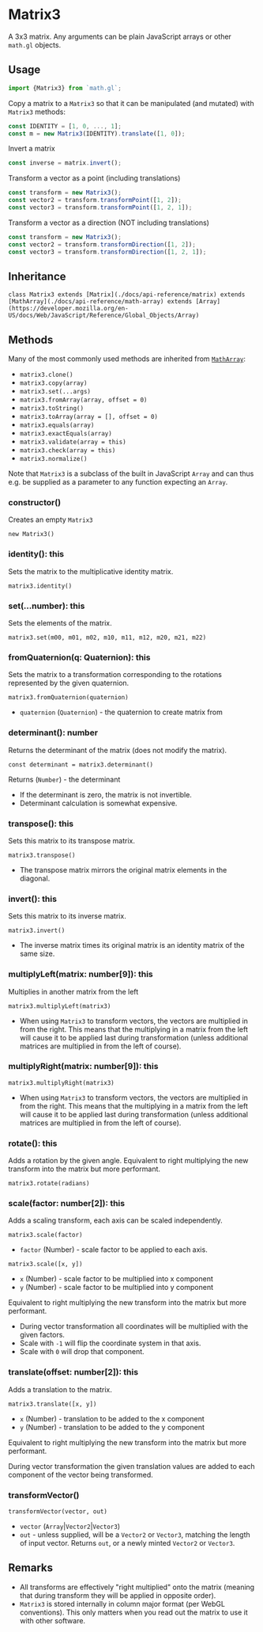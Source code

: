 # Matrix3

A 3x3 matrix. Any arguments can be plain JavaScript arrays or other `math.gl` objects.

## Usage

```js
import {Matrix3} from `math.gl`;
```

Copy a matrix to a `Matrix3` so that it can be manipulated (and mutated) with `Matrix3` methods:

```js
const IDENTITY = [1, 0, ..., 1];
const m = new Matrix3(IDENTITY).translate([1, 0]);
```

Invert a matrix

```js
const inverse = matrix.invert();
```

Transform a vector as a point (including translations)

```js
const transform = new Matrix3();
const vector2 = transform.transformPoint([1, 2]);
const vector3 = transform.transformPoint([1, 2, 1]);
```

Transform a vector as a direction (NOT including translations)

```js
const transform = new Matrix3();
const vector2 = transform.transformDirection([1, 2]);
const vector3 = transform.transformDirection([1, 2, 1]);
```

## Inheritance

`class Matrix3 extends [Matrix](./docs/api-reference/matrix) extends [MathArray](./docs/api-reference/math-array) extends [Array](https://developer.mozilla.org/en-US/docs/Web/JavaScript/Reference/Global_Objects/Array)`

## Methods

Many of the most commonly used methods are inherited from [`MathArray`](./math-array.md):

- `matrix3.clone()`
- `matrix3.copy(array)`
- `matrix3.set(...args)`
- `matrix3.fromArray(array, offset = 0)`
- `matrix3.toString()`
- `matrix3.toArray(array = [], offset = 0)`
- `matrix3.equals(array)`
- `matrix3.exactEquals(array)`
- `matrix3.validate(array = this)`
- `matrix3.check(array = this)`
- `matrix3.normalize()`

Note that `Matrix3` is a subclass of the built in JavaScript `Array` and can thus e.g. be supplied as a parameter to any function expecting an `Array`.

### constructor()

Creates an empty `Matrix3`

`new Matrix3()`

### identity(): this

Sets the matrix to the multiplicative identity matrix.

`matrix3.identity()`

### set(...number): this

Sets the elements of the matrix.

`matrix3.set(m00, m01, m02, m10, m11, m12, m20, m21, m22)`

### fromQuaternion(q: Quaternion): this

Sets the matrix to a transformation corresponding to the rotations represented by the given quaternion.

`matrix3.fromQuaternion(quaternion)`

- `quaternion` (`Quaternion`) - the quaternion to create matrix from

### determinant(): number

Returns the determinant of the matrix (does not modify the matrix).

`const determinant = matrix3.determinant()`

Returns (`Number`) - the determinant

- If the determinant is zero, the matrix is not invertible.
- Determinant calculation is somewhat expensive.

### transpose(): this

Sets this matrix to its transpose matrix.

`matrix3.transpose()`

- The transpose matrix mirrors the original matrix elements in the diagonal.

### invert(): this

Sets this matrix to its inverse matrix.

`matrix3.invert()`

- The inverse matrix times its original matrix is an identity matrix of the same size.

### multiplyLeft(matrix: number[9]): this

Multiplies in another matrix from the left

`matrix3.multiplyLeft(matrix3)`

- When using `Matrix3` to transform vectors, the vectors are multiplied in from the right. This means that the multiplying in a matrix from the left will cause it to be applied last during transformation (unless additional matrices are multiplied in from the left of course).

### multiplyRight(matrix: number[9]): this

`matrix3.multiplyRight(matrix3)`

- When using `Matrix3` to transform vectors, the vectors are multiplied in from the right. This means that the multiplying in a matrix from the left will cause it to be applied last during transformation (unless additional matrices are multiplied in from the left of course).

### rotate(): this

Adds a rotation by the given angle. Equivalent to right multiplying the new transform into the matrix but more performant.

`matrix3.rotate(radians)`

### scale(factor: number[2]): this

Adds a scaling transform, each axis can be scaled independently.

`matrix3.scale(factor)`

- `factor` (Number) - scale factor to be applied to each axis.

`matrix3.scale([x, y])`

- `x` (Number) - scale factor to be multiplied into x component
- `y` (Number) - scale factor to be multiplied into y component

Equivalent to right multiplying the new transform into the matrix but more performant.

- During vector transformation all coordinates will be multiplied with the given factors.
- Scale with `-1` will flip the coordinate system in that axis.
- Scale with `0` will drop that component.

### translate(offset: number[2]): this

Adds a translation to the matrix.

`matrix3.translate([x, y])`

- `x` (Number) - translation to be added to the x component
- `y` (Number) - translation to be added to the y component

Equivalent to right multiplying the new transform into the matrix but more performant.

During vector transformation the given translation values are added to each component of the vector being transformed.

### transformVector()

`transformVector(vector, out)`

- `vector` (`Array`|`Vector2`|`Vector3`)
- `out` - unless supplied, will be a `Vector2` or `Vector3`, matching the length of input vector.
  Returns `out`, or a newly minted `Vector2` or `Vector3`.

## Remarks

- All transforms are effectively "right multiplied" onto the matrix (meaning that during transform they will be applied in opposite order).
- `Matrix3` is stored internally in column major format (per WebGL conventions). This only matters when you read out the matrix to use it with other software.
